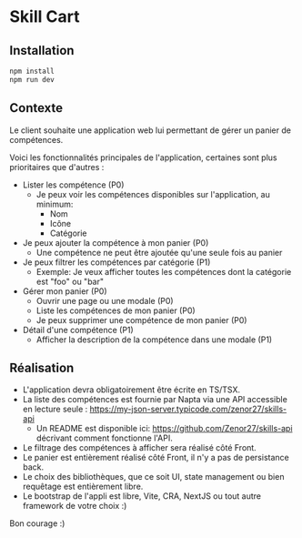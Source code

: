 # Skill Cart

## Installation

```bash
npm install
npm run dev
```

## Contexte

Le client souhaite une application web lui permettant de gérer un panier de compétences.

Voici les fonctionnalités principales de l'application, certaines sont plus prioritaires que d'autres :

- Lister les compétence (P0)
  - Je peux voir les compétences disponibles sur l'application, au minimum:
    - Nom
    - Icône
    - Catégorie
- Je peux ajouter la compétence à mon panier (P0)
  - Une compétence ne peut être ajoutée qu'une seule fois au panier
- Je peux filtrer les compétences par catégorie (P1)
  - Exemple: Je veux afficher toutes les compétences dont la catégorie est "foo" ou "bar"
- Gérer mon panier (P0)
  - Ouvrir une page ou une modale (P0)
  - Liste les compétences de mon panier (P0)
  - Je peux supprimer une compétence de mon panier (P0)
- Détail d'une compétence (P1)
  - Afficher la description de la compétence dans une modale (P1)

## Réalisation

- L'application devra obligatoirement être écrite en TS/TSX.
- La liste des compétences est fournie par Napta via une API accessible en lecture seule : https://my-json-server.typicode.com/zenor27/skills-api
  - Un README est disponible ici: https://github.com/Zenor27/skills-api décrivant comment fonctionne l'API.
- Le filtrage des compétences à afficher sera réalisé côté Front.
- Le panier est entièrement réalisé côté Front, il n'y a pas de persistance back.
- Le choix des bibliothèques, que ce soit UI, state management ou bien requêtage est entièrement libre.
- Le bootstrap de l'appli est libre, Vite, CRA, NextJS ou tout autre framework de votre choix :)

Bon courage :)
